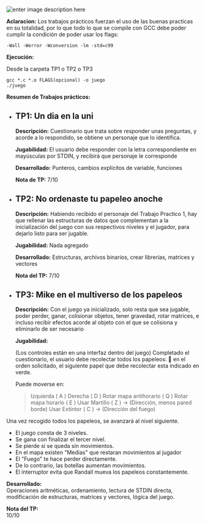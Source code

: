 
![enter image description here](https://i.pinimg.com/originals/df/ef/52/dfef52bc718c0e35ded5ad5eb80da4bb.jpg)

**Aclaracion:**
Los trabajos prácticos fuerzan el uso de las buenas practicas en su totalidad, por lo que todo lo que se compile con GCC debe poder cumplir la condición de poder usar los flags:

    -Wall -Werror -Wconversion -lm -std=c99

**Ejecución:**

Desde la carpeta TP1 o TP2 o TP3


    gcc *.c *.o FLAGS(opcional) -o juego
    ./juego



**Resumen de Trabajos prácticos:**

 - TP1: Un dia en la uni
	 - 
	 **Descripción:**
Cuestionario que trata sobre responder unas preguntas, y acorde a lo respondido, se obtiene un personaje que lo identifica.

	**Jugabilidad:**
	El usuario debe responder con la letra correspondiente en mayúsculas por STDIN, y recibirá que personaje le corresponde

	**Desarrollado:**
Punteros, cambios explícitos de variable, funciones

	**Nota de TP:**
	7/10

 - TP2: No ordenaste tu papeleo anoche
	 - 
	 **Descripción:**
	 Habiendo recibido el personaje del Trabajo Practico 1, hay que rellenar las estructuras de datos que complementan a la inicialización del juego con sus respectivos niveles y el jugador, para dejarlo listo para ser jugable.
	
	**Jugabilidad:**
	Nada agregado

	**Desarrollado:**
	Estructuras, archivos binarios, crear librerías, matrices y vectores

	**Nota del TP:**
7/10

 - TP3: Mike en el multiverso de los papeleos
	 - 
	 **Descripción:**
	 Con el juego ya inicializado, solo resta que sea jugable, poder perder, ganar, colisionar objetos, tener gravedad, rotar matrices, e incluso recibir efectos acorde al objeto con el que se colisiona y eliminarlo de ser necesario

	**Jugabilidad:**

 	(Los controles están en una interfaz dentro del juego) 
 	Completado el cuestionario, el usuario debe recolectar todos los papeleos: 
 📜 en el orden solicitado, el siguiente papel que debe recolectar esta indicado
 en verde.

	Puede moverse en: 
	> Izquierda ( A )
	> Derecha ( D )
	> Rotar mapa antihorario ( Q )
	> Rotar mapa horario ( E )
	> Usar Martillo ( Z ) -> (Dirección, menos pared borde)
	> Usar Extintor ( C ) -> (Dirección del fuego)
	
	

Una vez recogido todos los papeleos, se avanzará al nivel siguiente.

* El juego consta de 3 niveles. 	
* Se gana con finalizar el tercer nivel.
* Se pierde si se queda sin movimientos. 
* En el mapa existen "Medias" que restaran movimientos al jugador
* El "Fuego" te hace perder directamente. 
* De lo contrario, las botellas aumentan movimientos.
* El interruptor evita que Randall mueva los papeleos constantemente.
>



	

  **Desarrollado:** 	
  Operaciones aritméticas, ordenamiento, lectura de STDIN directa,
  modificación de estructuras, matrices y vectores,   lógica del juego.
   
  

 **Nota del TP:** 	
 10/10
